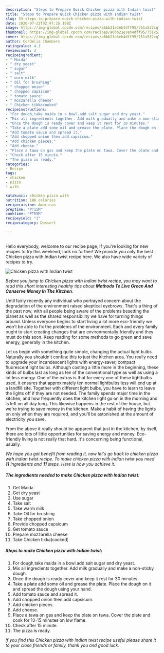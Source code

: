 ```yaml
---
description: "Steps to Prepare Quick Chicken pizza with Indian twist"
title: "Steps to Prepare Quick Chicken pizza with Indian twist"
slug: 53-steps-to-prepare-quick-chicken-pizza-with-indian-twist
date: 2020-07-22T02:47:26.188Z
image: https://img-global.cpcdn.com/recipes/a6bb21e3eb4dff95/751x532cq70/chicken-pizza-with-indian-twist-recipe-main-photo.jpg
thumbnail: https://img-global.cpcdn.com/recipes/a6bb21e3eb4dff95/751x532cq70/chicken-pizza-with-indian-twist-recipe-main-photo.jpg
cover: https://img-global.cpcdn.com/recipes/a6bb21e3eb4dff95/751x532cq70/chicken-pizza-with-indian-twist-recipe-main-photo.jpg
author: Cordelia Chambers
ratingvalue: 4.1
reviewcount: 3
recipeingredient:
- " Maida"
- " dry yeast"
- " sugar"
- " salt"
- " warm milk"
- " Oil for brushing"
- " chopped onion"
- " chopped capsicum"
- " tomato sauce"
- " mozzarella cheese"
- " Chicken tikkacooked"
recipeinstructions:
- "For dough,take maida in a bowl.add salt sugar and dry yeast."
- "Mix all ingredients together. Add milk gradually and make a non-sticky dough."
- "Once the dough is ready cover and keep it rest for 30 minutes."
- "Take a plate add some oil and grease the plate. Place the dough on it and spread the dough using your hand."
- "Add tomato sauce and spread it."
- "Add chopped onion then add capsicum."
- "Add chicken pieces."
- "Add cheese."
- "Place a tawa on gas and keep the plate on tawa. Cover the plate and cook for 10-15 minutes on low flame."
- "Check after 15 minute."
- "The pizza is ready."
categories:
- Recipe
tags:
- chicken
- pizza
- with

katakunci: chicken pizza with 
nutrition: 186 calories
recipecuisine: American
preptime: "PT15M"
cooktime: "PT55M"
recipeyield: "1"
recipecategory: Dessert

---
```

<br>
Hello everybody, welcome to our recipe page, If you're looking for new recipes to try this weekend, look no further! We provide you only the best Chicken pizza with Indian twist recipe here. We also have wide variety of recipes to try.
<br>


![Chicken pizza with Indian twist](https://img-global.cpcdn.com/recipes/a6bb21e3eb4dff95/751x532cq70/chicken-pizza-with-indian-twist-recipe-main-photo.jpg)

<i>Before you jump to Chicken pizza with Indian twist recipe, you may want to read this short interesting healthy tips about 
<strong>Methods To Live Green And Conserve Money In The Kitchen</strong>.</i>
</br>

Until fairly recently any individual who portrayed concern about the degradation of the environment raised skeptical eyebrows. That's a thing of the past now, with all people being aware of the problems besetting the planet as well as the shared responsibility we have for turning things around. Unless everyone begins to start living a lot more eco-friendly we won't be able to fix the problems of the environment. Each and every family ought to start creating changes that are environmentally friendly and they must do this soon. Keep reading for some methods to go green and save energy, generally in the kitchen.

Let us begin with something quite simple, changing the actual light bulbs. Naturally you shouldn't confine this to just the kitchen area. You really need to upgrade your incandescent lights with energy-saver, compact fluorescent light bulbs. Although costing a little more in the beginning, these kinds of bulbs last as long as ten of the conventional type as well as using a lot less energy. One of the extras is that for every one of these lightbulbs used, it ensures that approximately ten normal lightbulbs less will end up at a landfill site. Together with different light bulbs, you have to learn to leave the lights off if they are not needed. The family spends major time in the kitchen, and how frequently does the kitchen light go on in the morning and is left on all day long. This likewise happens in the rest of the house, but we're trying to save money in the kitchen. Make a habit of having the lights on only when they are required, and you'll be astonished at the amount of electricity you save.

From the above it really should be apparent that just in the kitchen, by itself, there are lots of little opportunities for saving energy and money. Eco-friendly living is not really that hard. It's concerning being functional, usually.


<i>We hope you got benefit from reading it, now let's go back to chicken pizza with indian twist recipe. To make chicken pizza with indian twist you need <strong>11</strong> ingredients and <strong>11</strong> steps. Here is how you achieve it.
</i>

##### The ingredients needed to make Chicken pizza with Indian twist:

1. Get  Maida
1. Get  dry yeast
1. Use  sugar
1. Take  salt
1. Take  warm milk
1. Take  Oil for brushing
1. Take  chopped onion
1. Provide  chopped capsicum
1. Get  tomato sauce
1. Prepare  mozzarella cheese
1. Take  Chicken tikka(cooked)


##### Steps to make Chicken pizza with Indian twist:

1. For dough,take maida in a bowl.add salt sugar and dry yeast.
1. Mix all ingredients together. Add milk gradually and make a non-sticky dough.
1. Once the dough is ready cover and keep it rest for 30 minutes.
1. Take a plate add some oil and grease the plate. Place the dough on it and spread the dough using your hand.
1. Add tomato sauce and spread it.
1. Add chopped onion then add capsicum.
1. Add chicken pieces.
1. Add cheese.
1. Place a tawa on gas and keep the plate on tawa. Cover the plate and cook for 10-15 minutes on low flame.
1. Check after 15 minute.
1. The pizza is ready.


<i>If you find this Chicken pizza with Indian twist recipe useful please share it to your close friends or family, thank you and good luck.</i>
